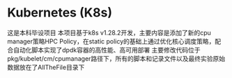 # Kubernetes (K8s)
这是本科毕设项目
  本项目基于k8s v1.28.2开发，主要内容是添加了新的cpu manager策略HPC Policy，在static policy的基础上通过优化核心调度策略，配合自动化脚本实现了dpdk容器的高性能、高可用部署
  主要修改代码位于pkg/kubelet/cm/cpumanager路径下，所有的脚本和记录文件以及最终实验原始数据放在了AllTheFile目录下
